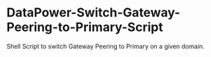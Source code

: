 # DataPower-Switch-Gateway-Peering-to-Primary-Script
Shell Script to switch Gateway Peering to Primary on a given domain.
